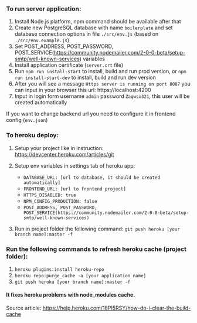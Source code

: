 ### To run server application: ###

1. Install Node.js platform, npm command should be available after that
2. Create new PostgreSQL database with name `boilerplate` and set database connection options in file `./src/env.js` (based on `./src/env.example.js`)
3. Set POST_ADDRESS, POST_PASSWORD, POST_SERVICE(https://community.nodemailer.com/2-0-0-beta/setup-smtp/well-known-services) variables
4. Install application certificate (`server.crt` file)
5. Run `npm run install-start` to install, build and run prod version, or `npm run install-start-dev` to install, build and run dev version
6. After you will see a message `Https server is running on port 8087` you can input in your browser this url: https://localhost:4200
7. Input in login form username `admin` password `Zaqwsx321`, this user will be created automatically

If you want to change backend url you need to configure it in frontend config (`env.json`)

### To heroku deploy: ###
1. Setup your project like in instruction: https://devcenter.heroku.com/articles/git
2. Setup env variables in settings tab of heroku app:

    * `DATABASE_URL: [url to database, it should be created automatically]`
    * `FRONTEND_URL: [url to frontend project]`
    * `HTTPS_DISABLED: true`
    * `NPM_CONFIG_PRODUCTION: false`
    * `POST_ADDRESS, POST_PASSWORD, POST_SERVICE(https://community.nodemailer.com/2-0-0-beta/setup-smtp/well-known-services)`

3. Run in project folder the following command: `git push heroku [your branch name]:master -f`

### Run the following commands to refresh heroku cache (project folder): ###
1. `heroku plugins:install heroku-repo`
2. `heroku repo:purge_cache -a [your application name]`
3. `git push heroku [your branch name]:master -f`

#### It fixes heroku problems with node_modules cache. ####
Source article: https://help.heroku.com/18PI5RSY/how-do-i-clear-the-build-cache